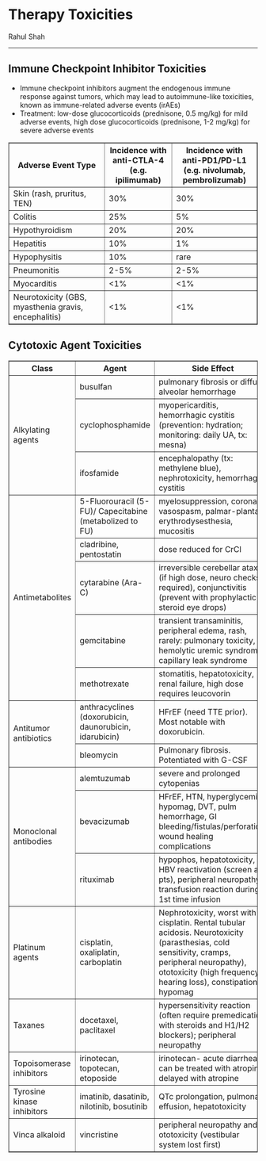 # Therapy Toxicities

Rahul Shah

---

## Immune Checkpoint Inhibitor Toxicities

-	Immune checkpoint inhibitors augment the endogenous immune response against tumors, which may lead to autoimmune-like toxicities, known as immune-related adverse events (irAEs)
-	Treatment: low-dose glucocorticoids (prednisone, 0.5 mg/kg) for mild adverse events, high dose glucocorticoids (prednisone, 1-2 mg/kg) for severe adverse events

<table border="1">
  <tr>
    <th>Adverse Event Type</th>
    <th>Incidence with anti-CTLA-4<br>(e.g. ipilimumab)</th>
    <th>Incidence with anti-PD1/PD-L1<br>(e.g. nivolumab, pembrolizumab)</th>
  </tr>
  <tr>
    <td>Skin (rash, pruritus, TEN)</td>
    <td>30%</td>
    <td>30%</td>
  </tr>
  <tr>
    <td>Colitis</td>
    <td>25%</td>
    <td>5%</td>
  </tr>
  <tr>
    <td>Hypothyroidism</td>
    <td>20%</td>
    <td>20%</td>
  </tr>
  <tr>
    <td>Hepatitis</td>
    <td>10%</td>
    <td>1%</td>
  </tr>
  <tr>
    <td>Hypophysitis</td>
    <td>10%</td>
    <td>rare</td>
  </tr>
  <tr>
    <td>Pneumonitis</td>
    <td>2-5%</td>
    <td>2-5%</td>
  </tr>
  <tr>
    <td>Myocarditis</td>
    <td>&lt;1%</td>
    <td>&lt;1%</td>
  </tr>
  <tr>
    <td>Neurotoxicity (GBS, myasthenia gravis, encephalitis)</td>
    <td>&lt;1%</td>
    <td>&lt;1%</td>
  </tr>
</table>


## Cytotoxic Agent Toxicities

<table border="1">
  <tr>
    <th>Class</th>
    <th>Agent</th>
    <th>Side Effect</th>
  </tr>
  <tr>
    <td rowspan="3">Alkylating agents</td>
    <td>busulfan</td>
    <td>pulmonary fibrosis or diffuse alveolar hemorrhage</td>
  </tr>
  <tr>
    <td>cyclophosphamide</td>
    <td>myopericarditis, hemorrhagic cystitis (prevention: hydration; monitoring: daily UA, tx: mesna)</td>
  </tr>
  <tr>
    <td>ifosfamide</td>
    <td>encephalopathy (tx: methylene blue), nephrotoxicity, hemorrhagic cystitis</td>
  </tr>
  <tr>
    <td rowspan="5">Antimetabolites</td>
    <td>5-Fluorouracil (5-FU)/ Capecitabine (metabolized to FU)</td>
    <td>myelosuppression, coronary vasospasm, palmar-plantar erythrodysesthesia, mucositis</td>
  </tr>
  <tr>
    <td>cladribine, pentostatin</td>
    <td>dose reduced for CrCl</td>
  </tr>
  <tr>
    <td>cytarabine (Ara-C)</td>
    <td>irreversible cerebellar ataxia (if high dose, neuro checks required), conjunctivitis (prevent with prophylactic steroid eye drops)</td>
  </tr>
  <tr>
    <td>gemcitabine</td>
    <td>transient transaminitis, peripheral edema, rash, rarely: pulmonary toxicity, hemolytic uremic syndrome, capillary leak syndrome</td>
  </tr>
  <tr><td>methotrexate</td>
  <td>stomatitis, hepatotoxicity, renal failure, high dose requires leucovorin</td></tr>
  <tr>
    <td rowspan="2">Antitumor antibiotics</td>
    <td>anthracyclines (doxorubicin, daunorubicin, idarubicin)</td>
    <td>HFrEF (need TTE prior). Most notable with doxorubicin.</td>
  </tr>
  <tr>
    <td>bleomycin</td>
    <td>Pulmonary fibrosis. Potentiated with G-CSF</td>
  </tr>
  <tr>
    <td rowspan="3">Monoclonal antibodies</td>
    <td>alemtuzumab</td>
    <td>severe and prolonged cytopenias</td>
  </tr>
  <tr>
    <td>bevacizumab</td>
    <td>HFrEF, HTN, hyperglycemia, hypomag, DVT, pulm hemorrhage, GI bleeding/fistulas/perforation, wound healing complications</td>
  </tr>
  <tr>
    <td>rituximab</td>
    <td>hypophos, hepatotoxicity, HBV reactivation (screen all pts), peripheral neuropathy; transfusion reaction during 1st time infusion</td>
  </tr>
  <tr>
    <td>Platinum agents</td>
    <td>cisplatin, oxaliplatin, carboplatin</td>
    <td>Nephrotoxicity, worst with cisplatin. Rental tubular acidosis. Neurotoxicity (parasthesias, cold sensitivity, cramps, peripheral neuropathy), ototoxicity (high frequency hearing loss), constipation, hypomag</td>
  </tr>
  <tr>
    <td>Taxanes</td>
    <td>docetaxel, paclitaxel</td>
    <td>hypersensitivity reaction (often require premedication with steroids and H1/H2 blockers); peripheral neuropathy</td>
  </tr>
  <tr>
    <td>Topoisomerase inhibitors</td>
    <td>irinotecan, topotecan, etoposide</td>
    <td>irinotecan- acute diarrhea can be treated with atropine; delayed with atropine</td>
  </tr>
  <tr>
    <td>Tyrosine kinase inhibitors</td>
    <td>imatinib, dasatinib, nilotinib, bosutinib</td>
    <td>QTc prolongation, pulmonary effusion, hepatotoxicity</td>
  </tr>
  <tr>
    <td>Vinca alkaloid</td>
    <td>vincristine</td>
    <td>peripheral neuropathy and ototoxicity (vestibular system lost first)</td>
  </tr>
</table>
